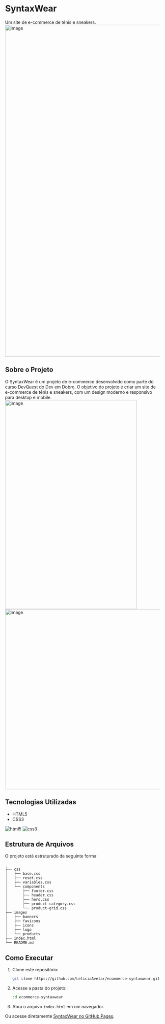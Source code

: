 # SyntaxWear

Um site de e-commerce de tênis e sneakers.
<img width="1422" height="1078" alt="image" src="https://github.com/user-attachments/assets/00b15b2c-f620-4c56-aa6d-e0fb6c93fd1b" />

## Sobre o Projeto

O SyntaxWear é um projeto de e-commerce desenvolvido como parte do curso DevQuest do Dev em Dobro. O objetivo do projeto é criar um site de e-commerce de tênis e sneakers, com um design moderno e responsivo para desktop e mobile.
<img width="428" height="679" alt="image" src="https://github.com/user-attachments/assets/aa591df5-aacd-42cb-a7e1-1efe8b6c6b7a" />
<img width="952" height="585" alt="image" src="https://github.com/user-attachments/assets/cca682d7-fa48-4d7f-92d6-170660405040" />

## Tecnologias Utilizadas

* HTML5
* CSS3

![html5](https://img.shields.io/badge/HTML5-E34F26?style=for-the-badge&logo=html5&logoColor=white) ![css3](https://img.shields.io/badge/css3-1572B6?style=for-the-badge&logo=css3&logoColor=white)

## Estrutura de Arquivos

O projeto está estruturado da seguinte forma:

```
.
├── css
│   ├── base.css
│   ├── reset.css
│   ├── variables.css
│   └── components
│       ├── footer.css
│       ├── header.css
│       ├── hero.css
│       ├── product-category.css
│       └── product-grid.css
├── images
│   ├── banners
│   ├── favicons
│   ├── icons
│   ├── logo
│   └── products
├── index.html
└── README.md
```

## Como Executar

1. Clone este repositório:

   ```bash
   git clone https://github.com/LeticiaAvelar/ecommerce-syntaxwear.git
   ```

2. Acesse a pasta do projeto:

   ```bash
   cd ecommerce-syntaxwear
   ```

3. Abra o arquivo `index.html` em um navegador.

Ou acesse diretamente [SyntaxWear no GitHub Pages](https://leticiaavelar.github.io/ecommerce-syntaxwear/).
